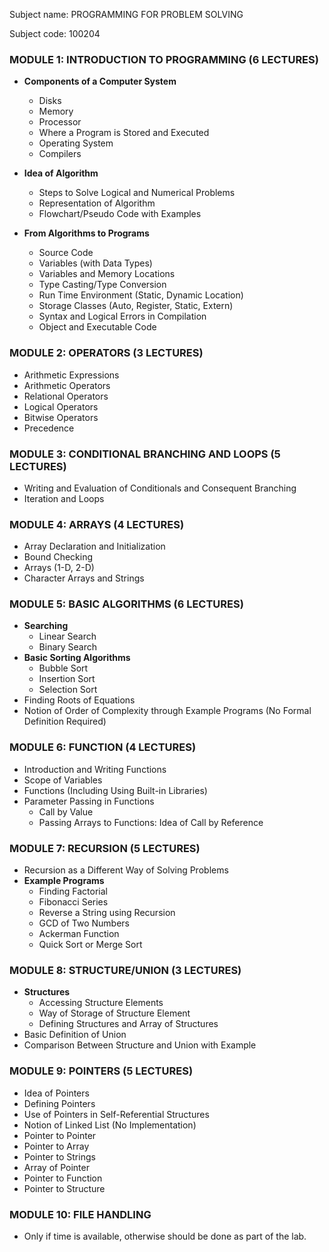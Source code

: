 Subject name: PROGRAMMING FOR PROBLEM SOLVING

Subject code: 100204

### MODULE 1: INTRODUCTION TO PROGRAMMING (6 LECTURES)
- **Components of a Computer System**
  - Disks
  - Memory
  - Processor
  - Where a Program is Stored and Executed
  - Operating System
  - Compilers
  
- **Idea of Algorithm**
  - Steps to Solve Logical and Numerical Problems
  - Representation of Algorithm
  - Flowchart/Pseudo Code with Examples

- **From Algorithms to Programs**
  - Source Code
  - Variables (with Data Types)
  - Variables and Memory Locations
  - Type Casting/Type Conversion
  - Run Time Environment (Static, Dynamic Location)
  - Storage Classes (Auto, Register, Static, Extern)
  - Syntax and Logical Errors in Compilation
  - Object and Executable Code

### MODULE 2: OPERATORS (3 LECTURES)
- Arithmetic Expressions
- Arithmetic Operators
- Relational Operators
- Logical Operators
- Bitwise Operators
- Precedence

### MODULE 3: CONDITIONAL BRANCHING AND LOOPS (5 LECTURES)
- Writing and Evaluation of Conditionals and Consequent Branching
- Iteration and Loops

### MODULE 4: ARRAYS (4 LECTURES)
- Array Declaration and Initialization
- Bound Checking
- Arrays (1-D, 2-D)
- Character Arrays and Strings

### MODULE 5: BASIC ALGORITHMS (6 LECTURES)
- **Searching**
  - Linear Search
  - Binary Search
- **Basic Sorting Algorithms**
  - Bubble Sort
  - Insertion Sort
  - Selection Sort
- Finding Roots of Equations
- Notion of Order of Complexity through Example Programs (No Formal Definition Required)

### MODULE 6: FUNCTION (4 LECTURES)
- Introduction and Writing Functions
- Scope of Variables
- Functions (Including Using Built-in Libraries)
- Parameter Passing in Functions
  - Call by Value
  - Passing Arrays to Functions: Idea of Call by Reference

### MODULE 7: RECURSION (5 LECTURES)
- Recursion as a Different Way of Solving Problems
- **Example Programs**
  - Finding Factorial
  - Fibonacci Series
  - Reverse a String using Recursion
  - GCD of Two Numbers
  - Ackerman Function
  - Quick Sort or Merge Sort

### MODULE 8: STRUCTURE/UNION (3 LECTURES)
- **Structures**
  - Accessing Structure Elements
  - Way of Storage of Structure Element
  - Defining Structures and Array of Structures
- Basic Definition of Union
- Comparison Between Structure and Union with Example

### MODULE 9: POINTERS (5 LECTURES)
- Idea of Pointers
- Defining Pointers
- Use of Pointers in Self-Referential Structures
- Notion of Linked List (No Implementation)
- Pointer to Pointer
- Pointer to Array
- Pointer to Strings
- Array of Pointer
- Pointer to Function
- Pointer to Structure

### MODULE 10: FILE HANDLING
- Only if time is available, otherwise should be done as part of the lab.
